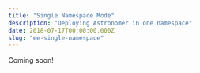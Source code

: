 ```yaml
---
title: "Single Namespace Mode"
description: "Deploying Astronomer in one namespace"
date: 2018-07-17T00:00:00.000Z
slug: "ee-single-namespace"
---
```


Coming soon!
